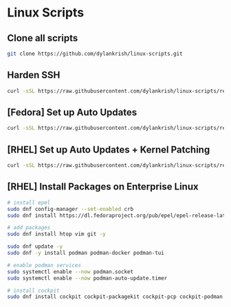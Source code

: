 # Linux Scripts

## Clone all scripts
```bash
git clone https://github.com/dylankrish/linux-scripts.git
```

## Harden SSH
```bash
curl -sSL https://raw.githubusercontent.com/dylankrish/linux-scripts/refs/heads/main/ssh-harden.sh | bash
```

## [Fedora] Set up Auto Updates
```bash
curl -sSL https://raw.githubusercontent.com/dylankrish/linux-scripts/refs/heads/main/fedora-autoupdate.sh | sudo bash
```

## [RHEL] Set up Auto Updates + Kernel Patching
```bash
curl -sSL https://raw.githubusercontent.com/dylankrish/linux-scripts/refs/heads/main/el-autoupdate.sh | sudo bash
```

## [RHEL] Install Packages on Enterprise Linux
```bash
# install epel
sudo dnf config-manager --set-enabled crb
sudo dnf install https://dl.fedoraproject.org/pub/epel/epel-release-latest-9.noarch.rpm -y

# add packages
sudo dnf install htop vim git -y

sudo dnf update -y
sudo dnf -y install podman podman-docker podman-tui

# enable podman services
sudo systemctl enable --now podman.socket
sudo systemctl enable --now podman-auto-update.timer

# install cockpit
sudo dnf install cockpit cockpit-packagekit cockpit-pcp cockpit-podman cockpit-storaged -y
```
